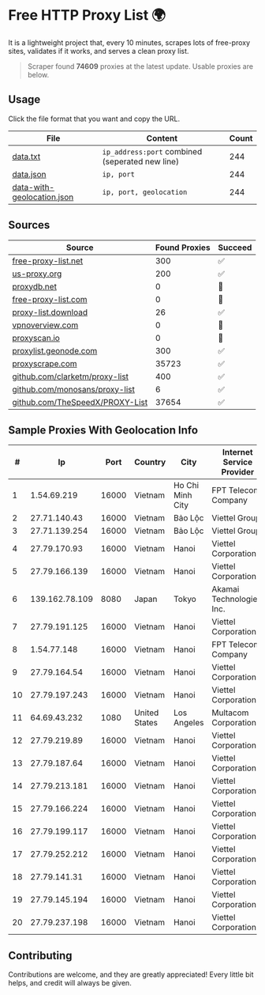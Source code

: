 
# Free HTTP Proxy List 🌍

It is a lightweight project that, every 10 minutes, scrapes lots of free-proxy sites, validates if it works, and serves a clean proxy list.


> Scraper found **74609** proxies at the latest update. Usable proxies are below.

## Usage

Click the file format that you want and copy the URL.


|File|Content|Count|
|----|-------|-----|
|[data.txt](https://raw.githubusercontent.com/themiralay/Proxy-List-World/master/data.txt)|`ip_address:port` combined (seperated new line)|244|
|[data.json](https://raw.githubusercontent.com/themiralay/Proxy-List-World/master/data.json)|`ip, port`|244|
|[data-with-geolocation.json](https://raw.githubusercontent.com/themiralay/Proxy-List-World/master/data-with-geolocation.json)|`ip, port, geolocation`|244|

## Sources

|Source|Found Proxies|Succeed|
|------|-------------|-------|
|[free-proxy-list.net](https://free-proxy-list.net)|300|✅|
|[us-proxy.org](https://www.us-proxy.org)|200|✅|
|[proxydb.net](http://proxydb.net)|0|🚫|
|[free-proxy-list.com](https://free-proxy-list.com/?page=&port=&type%5B%5D=http&type%5B%5D=https&up_time=0&search=Search)|0|🚫|
|[proxy-list.download](https://www.proxy-list.download/HTTP)|26|✅|
|[vpnoverview.com](https://vpnoverview.com/privacy/anonymous-browsing/free-proxy-servers)|0|🚫|
|[proxyscan.io](https://www.proxyscan.io)|0|🚫|
|[proxylist.geonode.com](https://proxylist.geonode.com/api/proxy-list?limit=300&page=1&sort_by=lastChecked&sort_type=desc&protocols=http,https)|300|✅|
|[proxyscrape.com](https://api.proxyscrape.com/v2/?request=displayproxies&protocol=http&timeout=10000&country=all&ssl=all&anonymity=all)|35723|✅|
|[github.com/clarketm/proxy-list](https://raw.githubusercontent.com/clarketm/proxy-list/master/proxy-list-raw.txt)|400|✅|
|[github.com/monosans/proxy-list](https://raw.githubusercontent.com/monosans/proxy-list/main/proxies/http.txt)|6|✅|
|[github.com/TheSpeedX/PROXY-List](https://raw.githubusercontent.com/TheSpeedX/PROXY-List/master/http.txt)|37654|✅|


## Sample Proxies With Geolocation Info

|#|Ip|Port|Country|City|Internet Service Provider|
|-|--|----|-------|----|-------------------------|
|1|1.54.69.219|16000|Vietnam|Ho Chi Minh City|FPT Telecom Company|
|2|27.71.140.43|16000|Vietnam|Bảo Lộc|Viettel Group|
|3|27.71.139.254|16000|Vietnam|Bảo Lộc|Viettel Group|
|4|27.79.170.93|16000|Vietnam|Hanoi|Viettel Corporation|
|5|27.79.166.139|16000|Vietnam|Hanoi|Viettel Corporation|
|6|139.162.78.109|8080|Japan|Tokyo|Akamai Technologies, Inc.|
|7|27.79.191.125|16000|Vietnam|Hanoi|Viettel Corporation|
|8|1.54.77.148|16000|Vietnam|Hanoi|FPT Telecom Company|
|9|27.79.164.54|16000|Vietnam|Hanoi|Viettel Corporation|
|10|27.79.197.243|16000|Vietnam|Hanoi|Viettel Corporation|
|11|64.69.43.232|1080|United States|Los Angeles|Multacom Corporation|
|12|27.79.219.89|16000|Vietnam|Hanoi|Viettel Corporation|
|13|27.79.187.64|16000|Vietnam|Hanoi|Viettel Corporation|
|14|27.79.213.181|16000|Vietnam|Hanoi|Viettel Corporation|
|15|27.79.166.224|16000|Vietnam|Hanoi|Viettel Corporation|
|16|27.79.199.117|16000|Vietnam|Hanoi|Viettel Corporation|
|17|27.79.252.212|16000|Vietnam|Hanoi|Viettel Corporation|
|18|27.79.141.31|16000|Vietnam|Hanoi|Viettel Corporation|
|19|27.79.145.194|16000|Vietnam|Hanoi|Viettel Corporation|
|20|27.79.237.198|16000|Vietnam|Hanoi|Viettel Corporation|



## Contributing

Contributions are welcome, and they are greatly appreciated! Every
little bit helps, and credit will always be given.

